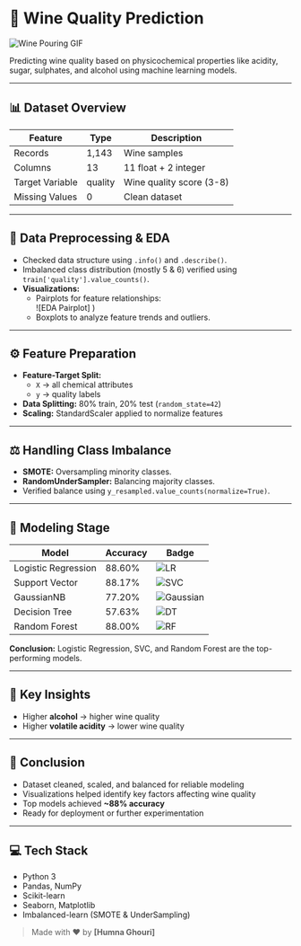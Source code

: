 # 🍷 Wine Quality Prediction

![Wine Pouring GIF](https://media0.giphy.com/media/v1.Y2lkPTZjMDliOTUyajV5OHhqOW94OXE0dGdudDY2cHNjNmxlaHc1em40emZqdDFhazlpdSZlcD12MV9naWZzX3NlYXJjaCZjdD1n/ng6NcNAvohN6M/200w.gif)

Predicting wine quality based on physicochemical properties like acidity, sugar, sulphates, and alcohol using machine learning models.  

---

## 📊 Dataset Overview

| Feature             | Type   | Description                              |
|--------------------|-------|------------------------------------------|
| Records            | 1,143 | Wine samples                              |
| Columns            | 13    | 11 float + 2 integer                      |
| Target Variable    | quality | Wine quality score (3-8)                 |
| Missing Values     | 0     | Clean dataset                             |

---

## 🧹 Data Preprocessing & EDA

- Checked data structure using `.info()` and `.describe()`.  
- Imbalanced class distribution (mostly 5 & 6) verified using `train['quality'].value_counts()`.  
- **Visualizations:**  
  - Pairplots for feature relationships:  
    ![EDA Pairplot]
)  
  - Boxplots to analyze feature trends and outliers.

---

## ⚙️ Feature Preparation

- **Feature-Target Split:**  
  - `X` → all chemical attributes  
  - `y` → quality labels  
- **Data Splitting:** 80% train, 20% test (`random_state=42`)  
- **Scaling:** StandardScaler applied to normalize features  

---

## ⚖️ Handling Class Imbalance

- **SMOTE:** Oversampling minority classes.  
- **RandomUnderSampler:** Balancing majority classes.  
- Verified balance using `y_resampled.value_counts(normalize=True)`.

---

## 🧠 Modeling Stage

| Model                 | Accuracy | Badge |
|----------------------|---------|-------|
| Logistic Regression   | 88.60%  | ![LR](https://img.shields.io/badge/Logistic%20Regression-88.6%25-brightgreen) |
| Support Vector        | 88.17%  | ![SVC](https://img.shields.io/badge/SVC-88.2%25-green) |
| GaussianNB            | 77.20%  | ![Gaussian](https://img.shields.io/badge/GaussianNB-77.2%25-yellow) |
| Decision Tree         | 57.63%  | ![DT](https://img.shields.io/badge/Decision%20Tree-57.6%25-orange) |
| Random Forest         | 88.00%  | ![RF](https://img.shields.io/badge/Random%20Forest-88%25-brightgreen) |

**Conclusion:** Logistic Regression, SVC, and Random Forest are the top-performing models.  



---

## 🔑 Key Insights

- Higher **alcohol** → higher wine quality  
- Higher **volatile acidity** → lower wine quality  
 

---

## 🚀 Conclusion

- Dataset cleaned, scaled, and balanced for reliable modeling  
- Visualizations helped identify key factors affecting wine quality  
- Top models achieved **~88% accuracy**  
- Ready for deployment or further experimentation  

---

## 💻 Tech Stack

- Python 3  
- Pandas, NumPy  
- Scikit-learn  
- Seaborn, Matplotlib  
- Imbalanced-learn (SMOTE & UnderSampling)  



> Made with ❤️ by **[Humna Ghouri]**  

